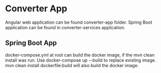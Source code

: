 # Converter App
Angular web application can be found converter-app folder. Spring Boot application can be found in converter-services application.

## Spring Boot App
docker-compose.yml at root can build the docker image, if the mvn clean install was run. Use docker-compose up --build to replace existing image.
mvn clean install dockerfile:build will also build the docker image.
